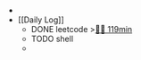 -
- [[Daily Log]]
	- DONE leetcode >[🍅🍅 119min](#agenda-pomo://?t=f-1687011166605-2400%2Cf-1687065528912-2400%2Cp-1687069008272-2340)
	- TODO shell
	-